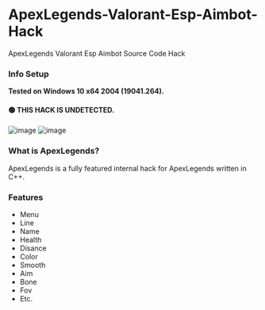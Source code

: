 # ApexLegends-Valorant-Esp-Aimbot-Hack
ApexLegends Valorant Esp Aimbot Source Code Hack

### Info Setup
**Tested on Windows 10 x64 2004 (19041.264).**

#### 🟢 THIS HACK IS UNDETECTED.
![image](https://user-images.githubusercontent.com/96410571/147380966-b1267a86-c0fe-41c1-b07c-765b0e1c5e51.png)
![image](https://user-images.githubusercontent.com/96410571/147380967-9461548d-e3eb-4909-8e7d-5a9e990be4f7.png)


### What is ApexLegends?

ApexLegends is a fully featured internal hack for ApexLegends written in C++.

### Features
* Menu
* Line
* Name
* Health
* Disance
* Color
* Smooth
* Aim
* Bone
* Fov
* Etc.


